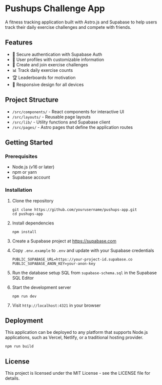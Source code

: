 # Pushups Challenge App

A fitness tracking application built with Astro.js and Supabase to help users track their daily exercise challenges and compete with friends.

## Features

- 🔐 Secure authentication with Supabase Auth
- 👤 User profiles with customizable information
- 💪 Create and join exercise challenges
- 📊 Track daily exercise counts
- 🏆 Leaderboards for motivation
- 📱 Responsive design for all devices

## Project Structure

- `/src/components/` - React components for interactive UI
- `/src/layouts/` - Reusable page layouts
- `/src/lib/` - Utility functions and Supabase client
- `/src/pages/` - Astro pages that define the application routes

## Getting Started

### Prerequisites

- Node.js (v16 or later)
- npm or yarn
- Supabase account

### Installation

1. Clone the repository
   ```
   git clone https://github.com/yourusername/pushups-app.git
   cd pushups-app
   ```

2. Install dependencies
   ```
   npm install
   ```

3. Create a Supabase project at https://supabase.com

4. Copy `.env.example` to `.env` and update with your Supabase credentials
   ```
   PUBLIC_SUPABASE_URL=https://your-project-id.supabase.co
   PUBLIC_SUPABASE_ANON_KEY=your-anon-key
   ```

5. Run the database setup SQL from `supabase-schema.sql` in the Supabase SQL Editor

6. Start the development server
   ```
   npm run dev
   ```

7. Visit `http://localhost:4321` in your browser

## Deployment

This application can be deployed to any platform that supports Node.js applications, such as Vercel, Netlify, or a traditional hosting provider.

```
npm run build
```

## License

This project is licensed under the MIT License - see the LICENSE file for details.